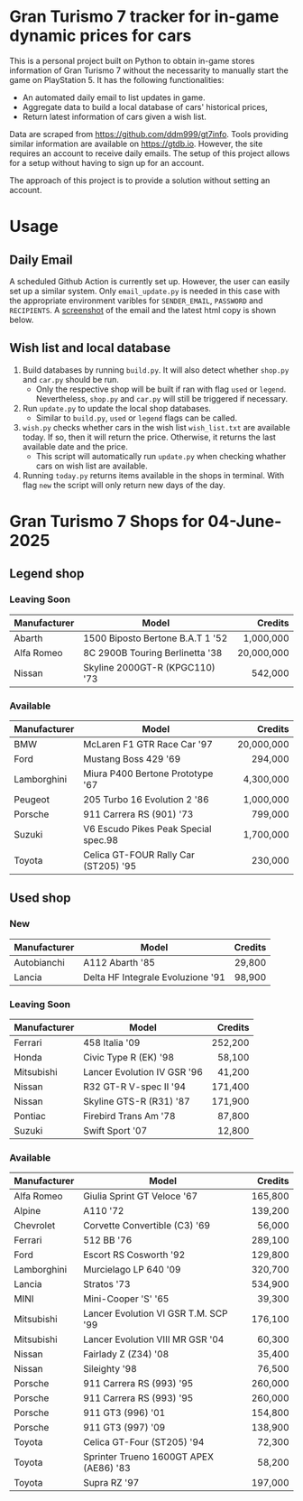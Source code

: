 # Gran Turismo 7 tracker for in-game dynamic prices for cars

This is a personal project built on Python to obtain in-game stores information of Gran Turismo 7 without the necessarity to manually start the game on PlayStation 5. It has the following functionalities:

- An automated daily email to list updates in game.
- Aggregate data to build a local database of cars' historical prices,
- Return latest information of cars given a wish list.

Data are scraped from https://github.com/ddm999/gt7info. Tools providing similar information are available on https://gtdb.io. However, the site requires an account to receive daily emails. The setup of this project allows for a setup without having to sign up for an account.

The approach of this project is to provide a solution without setting an account.

# Usage

## Daily Email

A scheduled Github Action is currently set up. However, the user can easily set up a similar system. Only `email_update.py` is needed in this case with the appropriate environment varibles for `SENDER_EMAIL`, `PASSWORD` and `RECIPIENTS`. A [screenshot](https://raw.githubusercontent.com/marcohoucheng/Gran-Turismo-7-Price-Tracker/main/data/email_screenshot.png) of the email and the latest html copy is shown below.

## Wish list and local database

1. Build databases by running `build.py`. It will also detect whether `shop.py` and `car.py` should be run.
    - Only the respective shop will be built if ran with flag `used` or `legend`. Nevertheless, `shop.py` and `car.py` will still be triggered if necessary.
2. Run `update.py` to update the local shop databases.
    - Similar to `build.py`, `used` or `legend` flags can be called.
3. `wish.py` checks whether cars in the wish list `wish_list.txt` are available today. If so, then it will return the price. Otherwise, it returns the last available date and the price.
    - This script will automatically run `update.py` when checking whather cars on wish list are available.
4. Running `today.py` returns items available in the shops in terminal. With flag `new` the script will only return new days of the day.


# Gran Turismo 7 Shops for 04-June-2025



## Legend shop

### Leaving Soon
 | Manufacturer | Model | Credits |
 | --- | --- | --: |
|Abarth|1500 Biposto Bertone B.A.T 1 '52|1,000,000|
|Alfa Romeo|8C 2900B Touring Berlinetta '38|20,000,000|
|Nissan|Skyline 2000GT-R (KPGC110) '73|542,000|

### Available
 | Manufacturer | Model | Credits |
 | --- | --- | --: |
|BMW|McLaren F1 GTR Race Car '97|20,000,000|
|Ford|Mustang Boss 429 '69|294,000|
|Lamborghini|Miura P400 Bertone Prototype '67|4,300,000|
|Peugeot|205 Turbo 16 Evolution 2 '86|1,000,000|
|Porsche|911 Carrera RS (901) '73|799,000|
|Suzuki|V6 Escudo Pikes Peak Special spec.98|1,700,000|
|Toyota|Celica GT-FOUR Rally Car (ST205) '95|230,000|


## Used shop

### New
 | Manufacturer | Model | Credits |
 | --- | --- | --: |
|Autobianchi|A112 Abarth '85|29,800|
|Lancia|Delta HF Integrale Evoluzione '91|98,900|

### Leaving Soon
 | Manufacturer | Model | Credits |
 | --- | --- | --: |
|Ferrari|458 Italia '09|252,200|
|Honda|Civic Type R (EK) '98|58,100|
|Mitsubishi|Lancer Evolution IV GSR '96|41,200|
|Nissan|R32 GT-R V-spec II '94|171,400|
|Nissan|Skyline GTS-R (R31) '87|171,900|
|Pontiac|Firebird Trans Am '78|87,800|
|Suzuki|Swift Sport '07|12,800|

### Available
 | Manufacturer | Model | Credits |
 | --- | --- | --: |
|Alfa Romeo|Giulia Sprint GT Veloce '67|165,800|
|Alpine|A110 '72|139,200|
|Chevrolet|Corvette Convertible (C3) '69|56,000|
|Ferrari|512 BB '76|289,100|
|Ford|Escort RS Cosworth '92|129,800|
|Lamborghini|Murcielago LP 640 '09|320,700|
|Lancia|Stratos '73|534,900|
|MINI|Mini-Cooper 'S' '65|39,300|
|Mitsubishi|Lancer Evolution VI GSR T.M. SCP '99|176,100|
|Mitsubishi|Lancer Evolution VIII MR GSR '04|60,300|
|Nissan|Fairlady Z (Z34) '08|35,400|
|Nissan|Sileighty '98|76,500|
|Porsche|911 Carrera RS (993) '95|260,000|
|Porsche|911 Carrera RS (993) '95|260,000|
|Porsche|911 GT3 (996) '01|154,800|
|Porsche|911 GT3 (997) '09|138,900|
|Toyota|Celica GT-Four (ST205) '94|72,300|
|Toyota|Sprinter Trueno 1600GT APEX (AE86) '83|58,200|
|Toyota|Supra RZ '97|197,000|
